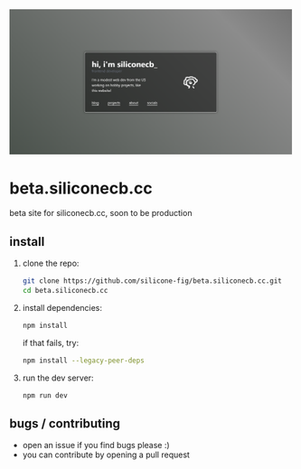 <img src="static/img/gh-bannernew.png" alt="Alt text" width="500">

# beta.siliconecb.cc
beta site for siliconecb.cc, soon to be production

## install

1. clone the repo:
   ```bash
   git clone https://github.com/silicone-fig/beta.siliconecb.cc.git
   cd beta.siliconecb.cc
   ```
2. install dependencies:
   ```bash
   npm install
   ```

   if that fails, try:
   ```bash
   npm install --legacy-peer-deps
   ```

3. run the dev server:
   ```bash
   npm run dev
   ```

## bugs / contributing
- open an issue if you find bugs please :)
- you can contribute by opening a pull request